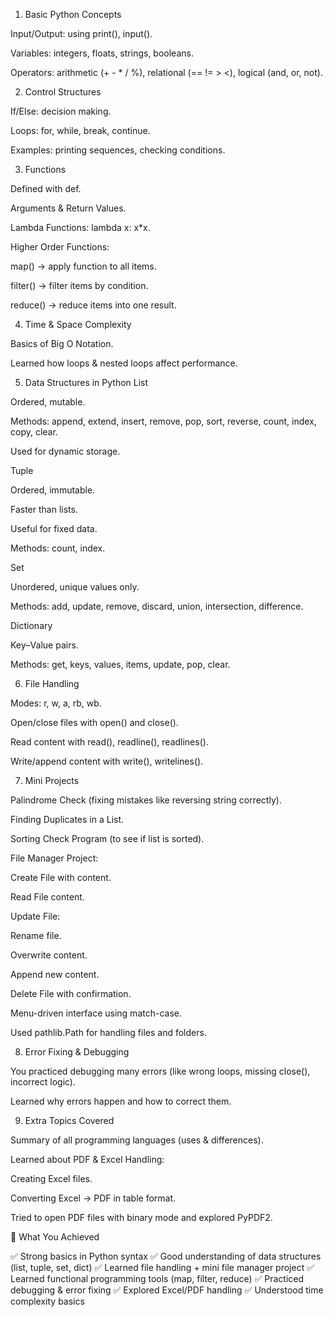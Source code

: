 1. Basic Python Concepts

Input/Output: using print(), input().

Variables: integers, floats, strings, booleans.

Operators: arithmetic (+ - * / %), relational (== != > <), logical (and, or, not).

2. Control Structures

If/Else: decision making.

Loops: for, while, break, continue.

Examples: printing sequences, checking conditions.

3. Functions

Defined with def.

Arguments & Return Values.

Lambda Functions: lambda x: x*x.

Higher Order Functions:

map() → apply function to all items.

filter() → filter items by condition.

reduce() → reduce items into one result.

4. Time & Space Complexity

Basics of Big O Notation.

Learned how loops & nested loops affect performance.

5. Data Structures in Python
List

Ordered, mutable.

Methods: append, extend, insert, remove, pop, sort, reverse, count, index, copy, clear.

Used for dynamic storage.

Tuple

Ordered, immutable.

Faster than lists.

Useful for fixed data.

Methods: count, index.

Set

Unordered, unique values only.

Methods: add, update, remove, discard, union, intersection, difference.

Dictionary

Key–Value pairs.

Methods: get, keys, values, items, update, pop, clear.

6. File Handling

Modes: r, w, a, rb, wb.

Open/close files with open() and close().

Read content with read(), readline(), readlines().

Write/append content with write(), writelines().

7. Mini Projects

Palindrome Check (fixing mistakes like reversing string correctly).

Finding Duplicates in a List.

Sorting Check Program (to see if list is sorted).

File Manager Project:

Create File with content.

Read File content.

Update File:

Rename file.

Overwrite content.

Append new content.

Delete File with confirmation.

Menu-driven interface using match-case.

Used pathlib.Path for handling files and folders.

8. Error Fixing & Debugging

You practiced debugging many errors (like wrong loops, missing close(), incorrect logic).

Learned why errors happen and how to correct them.

9. Extra Topics Covered

Summary of all programming languages (uses & differences).

Learned about PDF & Excel Handling:

Creating Excel files.

Converting Excel → PDF in table format.

Tried to open PDF files with binary mode and explored PyPDF2.

🎯 What You Achieved

✅ Strong basics in Python syntax
✅ Good understanding of data structures (list, tuple, set, dict)
✅ Learned file handling + mini file manager project
✅ Learned functional programming tools (map, filter, reduce)
✅ Practiced debugging & error fixing
✅ Explored Excel/PDF handling
✅ Understood time complexity basics
